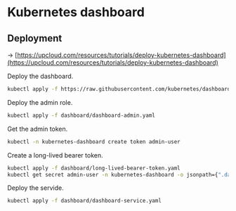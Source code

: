 # Kubernetes dashboard

## Deployment

&rarr; [https://upcloud.com/resources/tutorials/deploy-kubernetes-dashboard](https://upcloud.com/resources/tutorials/deploy-kubernetes-dashboard)

Deploy the dashboard.

```bash
kubectl apply -f https://raw.githubusercontent.com/kubernetes/dashboard/v2.7.0/aio/deploy/recommended.yaml
```

Deploy the admin role.

```bash
kubectl apply -f dashboard/dashboard-admin.yaml
```

Get the admin token.

```bash
kubectl -n kubernetes-dashboard create token admin-user
```

Create a long-lived bearer token.

```bash
kubectl apply -f dashboard/long-lived-bearer-token.yaml
kubectl get secret admin-user -n kubernetes-dashboard -o jsonpath={".data.token"} | base64 -d
```

Deploy the servide.

```bash
kubectl apply -f dashboard/dashboard-service.yaml
```